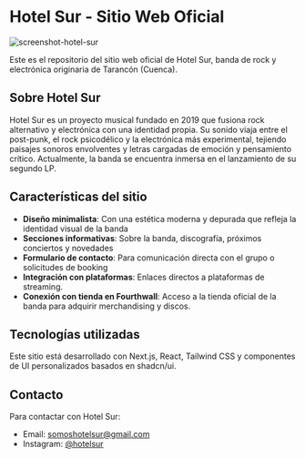 # Hotel Sur - Sitio Web Oficial

![screenshot-hotel-sur](https://github.com/user-attachments/assets/292b392f-7850-4fa8-b1d7-704f8745ea0c)

Este es el repositorio del sitio web oficial de Hotel Sur, banda de rock y electrónica originaria de Tarancón (Cuenca).

## Sobre Hotel Sur

Hotel Sur es un proyecto musical fundado en 2019 que fusiona rock alternativo y electrónica con una identidad propia. Su sonido viaja entre el post-punk, el rock psicodélico y la electrónica más experimental, tejiendo paisajes sonoros envolventes y letras cargadas de emoción y pensamiento crítico. Actualmente, la banda se encuentra inmersa en el lanzamiento de su segundo LP.

## Características del sitio

- **Diseño minimalista**: Con una estética moderna y depurada que refleja la identidad visual de la banda
- **Secciones informativas**: Sobre la banda, discografía, próximos conciertos y novedades
- **Formulario de contacto**: Para comunicación directa con el grupo o solicitudes de booking
- **Integración con plataformas**: Enlaces directos a plataformas de streaming.
- **Conexión con tienda en Fourthwall**: Acceso a la tienda oficial de la banda para adquirir merchandising y discos.

## Tecnologías utilizadas

Este sitio está desarrollado con Next.js, React, Tailwind CSS y componentes de UI personalizados basados en shadcn/ui.

## Contacto

Para contactar con Hotel Sur:

- Email: somoshotelsur@gmail.com
- Instagram: [@hotelsur](https://instagram.com/hotelsur)
